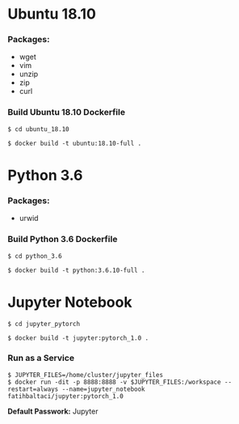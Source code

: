 # Ubuntu 18.10

### Packages: 
* wget
* vim
* unzip
* zip
* curl

### Build Ubuntu 18.10 Dockerfile

`$ cd ubuntu_18.10`

`$ docker build -t ubuntu:18.10-full .`

# Python 3.6

### Packages: 
* urwid

### Build Python 3.6 Dockerfile

`$ cd python_3.6`

`$ docker build -t python:3.6.10-full . `


# Jupyter Notebook

`$ cd jupyter_pytorch`

`$ docker build -t jupyter:pytorch_1.0 .`


### Run as a Service

```
$ JUPYTER_FILES=/home/cluster/jupyter_files
$ docker run -dit -p 8888:8888 -v $JUPYTER_FILES:/workspace --restart=always --name=jupyter_notebook fatihbaltaci/jupyter:pytorch_1.0
```

**Default Passwork:** Jupyter
